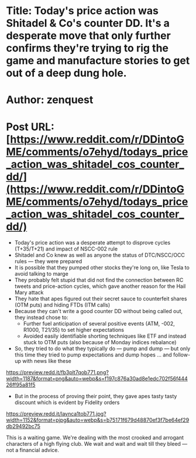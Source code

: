 # Title: Today's price action was Shitadel & Co's counter DD. It's a desperate move that only further confirms they're trying to rig the game and manufacture stories to get out of a deep dung hole.
# Author: zenquest
# Post URL: [https://www.reddit.com/r/DDintoGME/comments/o7ehyd/todays_price_action_was_shitadel_cos_counter_dd/](https://www.reddit.com/r/DDintoGME/comments/o7ehyd/todays_price_action_was_shitadel_cos_counter_dd/)


* Today's price action was a desperate attempt to disprove cycles (T+35/T+21) and impact of NSCC-002 rule
* Shitadel and Co knew as well as anyone the status of DTC/NSCC/OCC rules — they were prepared
* It is possible that they pumped other stocks they're long on, like Tesla to avoid talking to marge
* They probably felt stupid that did not find the connection between RC tweets and price-action cycles, which gave another reason for the Hail Mary attack
* They hate that apes figured out their secret sauce to counterfeit shares (OTM puts) and hiding FTDs (ITM calls)
* Because they can't write a good counter DD without being called out, they instead chose to:
   * Further fuel anticipation of several positive events (ATM, -002, R1000, T21/35) to set higher expectations
   * Avoided easily identifiable shorting techniques like ETF and instead stuck to OTM puts (also because of Monday indices rebalance)
* So, they tried to do what they typically do — pump and dump — but only this time they tried to pump expectations and dump hopes … and follow-up with news like these

https://preview.redd.it/fb3plt7qob771.png?width=1187&format=png&auto=webp&s=f197c876a30ad8e1edc702f56f44426ff95a81f5

* But in the process of proving their point, they gave apes tasty tasty discount which is evident by Fidelity orders

https://preview.redd.it/lavnca1tob771.jpg?width=1152&format=pjpg&auto=webp&s=b75171f679d48870ef3f7be64ef29db29492bc75

This is a waiting game. We're dealing with the most crooked and arrogant characters of a high flying club. We wait and wait and wait till they bleed — not a financial advice.